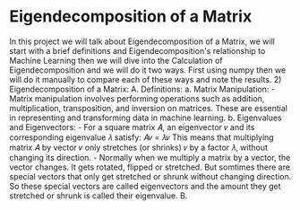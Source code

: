 # Eigendecomposition of a Matrix
In this project we will talk about Eigendecomposition of a Matrix, we will start with a brief definitions and Eigendecomposition's relationship to Machine Learning then we will dive into the Calculation of Eigendecomposition and we will do it two ways. First using numpy then we will do it manually to compare each of these ways and note the results.
2) Eigendecomposition of a Matrix:
   A. Definitions:
      a. Matrix Manipulation:
         - Matrix manipulation involves performing operations such as addition, multiplication, transposition, and inversion on matrices. These are essential in 
           representing and transforming data in machine learning.
      b. Eigenvalues and Eigenvectors:
         - For a square matrix 𝐴, an eigenvector 𝑣 and its corresponding eigenvalue 𝜆 satisfy:
                                             𝐴𝑣 = 𝜆𝑣
           This means that multiplying matrix 𝐴 by vector 𝑣 only stretches (or shrinks) 𝑣 by a factor 𝜆, without changing its direction.
         - Normally when we multiply a matrix by a vector, the vector changes. It gets rotated, flipped or stretched. But somtimes there are special vectors that only 
           get stretched or shrunk without changing direction. So these special vectors are called eigenvectors and the amount they get stretched or shrunk is called 
           their eigenvalue.
  B.


